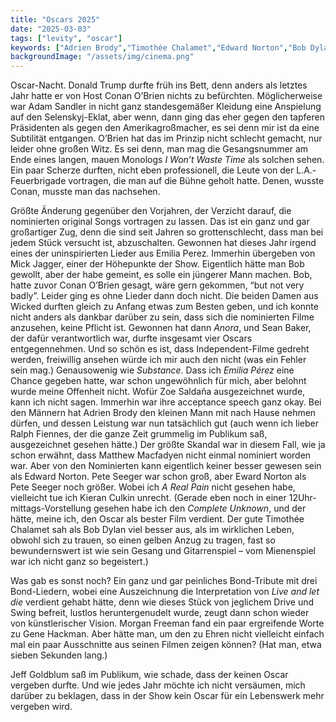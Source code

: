 ```yaml
---
title: "Oscars 2025"
date: "2025-03-03"
tags: ["levity", "oscar"]
keywords: ["Adrien Brody","Timothée Chalamet","Edward Norton","Bob Dylan","Pete Seeger","Sean Baker","Conan O’Brien","Zoe Saldaña","Selenskyj"]
backgroundImage: "/assets/img/cinema.png"
---
```

Oscar-Nacht. Donald Trump durfte früh ins Bett, denn anders als letztes Jahr hatte er von Host Conan O’Brien nichts zu befürchten. Möglicherweise war Adam Sandler in nicht ganz standesgemäßer Kleidung eine Anspielung auf den Selenskyj-Eklat, aber wenn, dann ging das eher gegen den tapferen Präsidenten als gegen den Amerikagroßmacher, es sei denn mir ist da eine Subtilität entgangen. O’Brien hat das im Prinzip nicht schlecht gemacht, nur leider ohne großen Witz. Es sei denn, man mag die Gesangsnummer am Ende eines langen, mauen Monologs *I Won’t Waste Time* als solchen sehen. Ein paar Scherze durften, nicht eben professionell, die Leute von der L.A.-Feuerbrigade vortragen, die man auf die Bühne geholt hatte. Denen, wusste Conan, musste man das nachsehen. 

Größte Änderung gegenüber den Vorjahren, der Verzicht darauf, die nominierten original Songs vortragen zu lassen. Das ist ein ganz und gar großartiger Zug, denn die sind seit Jahren so grottenschlecht, dass man bei jedem Stück versucht ist, abzuschalten. Gewonnen hat dieses Jahr irgend eines der uninspirierten Lieder aus Emilia Perez. Immerhin übergeben von Mick Jagger, einer der Höhepunkte der Show. Eigentlich hätte man Bob gewollt, aber der habe gemeint, es solle ein jüngerer Mann machen. Bob, hatte zuvor Conan O’Brien gesagt, wäre gern gekommen, “but not very badly”. Leider ging es ohne Lieder dann doch nicht. Die beiden Damen aus Wicked durften gleich zu Anfang etwas zum Besten geben, und ich konnte nicht anders als dankbar darüber zu sein, dass sich die nominierten Filme anzusehen, keine Pflicht ist. Gewonnen hat dann *Anora*, und Sean Baker, der dafür verantwortlich war, durfte insgesamt vier Oscars entgegennehmen. Und so schön es ist, dass Independent-Filme gedreht werden, freiwillig ansehen würde ich mir auch den nicht (was ein Fehler sein mag.) Genausowenig wie *Substance*. Dass ich *Emilia Pérez* eine Chance gegeben hatte, war schon ungewöhnlich für mich, aber belohnt wurde meine Offenheit nicht. Wofür Zoe Saldaña ausgezeichnet wurde, kann ich nicht sagen. Immerhin war ihre acceptance speech ganz okay. Bei den Männern hat Adrien Brody den kleinen Mann mit nach Hause nehmen dürfen, und dessen Leistung war nun tatsächlich gut (auch wenn ich lieber Ralph Fiennes, der die ganze Zeit grummelig im Publikum saß, ausgezeichnet gesehen hätte.) Der größte Skandal war in diesem Fall, wie ja schon erwähnt, dass Matthew Macfadyen nicht einmal nominiert worden war. Aber von den Nominierten kann eigentlich keiner besser gewesen sein als Edward Norton. Pete Seeger war schon groß, aber Eward Norton als Pete Seeger noch größer. Wobei ich *A Real Pain* nicht gesehen habe, vielleicht tue ich Kieran Culkin unrecht. (Gerade eben noch in einer 12Uhr-mittags-Vorstellung gesehen habe ich den *Complete Unknown*, und der hätte, meine ich, den Oscar als bester Film verdient. Der gute Timothée Chalamet sah als Bob Dylan viel besser aus, als im wirklichen Leben, obwohl sich zu trauen, so einen gelben Anzug zu tragen, fast so bewundernswert ist wie sein Gesang und Gitarrenspiel – vom Mienenspiel war ich nicht ganz so begeistert.)

Was gab es sonst noch? Ein ganz und gar peinliches Bond-Tribute mit drei Bond-Liedern, wobei eine Auszeichnung die Interpretation von *Live and let die* verdient gehabt hätte, denn wie dieses Stück von jeglichem Drive und Swing befreit, lustlos heruntergenudelt wurde, zeugt dann schon wieder von künstlerischer Vision. Morgan Freeman fand ein paar ergreifende Worte zu Gene Hackman. Aber hätte man, um den zu Ehren nicht vielleicht einfach mal ein paar Ausschnitte aus seinen Filmen zeigen können? (Hat man, etwa sieben Sekunden lang.)

Jeff Goldblum saß im Publikum, wie schade, dass der keinen Oscar vergeben durfte. Und wie jedes Jahr möchte ich nicht versäumen, mich darüber zu beklagen, dass in der Show kein Oscar für ein Lebenswerk mehr vergeben wird.
